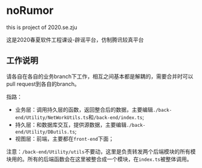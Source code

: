 # noRumor

this is project of 2020.se.zju

这是2020春夏软件工程课设-辟谣平台，仿制腾讯较真平台

## 工作说明

请各自在各自的业务branch下工作，相互之间基本都是解耦的，需要合并时可以pull request到各自的branch。

指路：

- 业务层：调用持久层的函数，返回整合后的数据，主要编辑`./back-end/Utility/NetWorkUtils.ts`和`/back-end/index.ts`;
- 持久层：和数据库交互，提供源数据，主要编辑`./back-end/Utility/DButils.ts`;
- 视图层：前端，主要都在`front-end`下面；

注意：`/back-end/Utility/utils`不要动，这里是负责转发两个后端模块的所有模块用的。所有的后端函数会在这里被整合成一个模块，在`index.ts`被整体调用。
